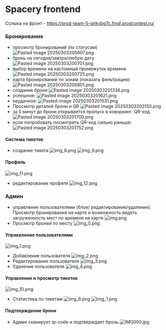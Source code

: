 # Spacery frontend

Сслыка на фронт - https://prod-team-5-qnkvbg7c.final.prodcontest.ru/

### Бронирование
* просмотр бронирований (по статусам)
![Pasted image 20250303200607.png](images/Pasted%20image%2020250303200607.png)
* бронь на сегодня/завтра/любую дату
![Pasted image 20250303200701.png](images/Pasted%20image%2020250303200701.png)
* выбор времени на кастомный промежуток времени
![Pasted image 20250303200725.png](images/Pasted%20image%2020250303200725.png)
* карта бронирований по зонам (показать фильтрацию)
![Pasted image 20250303200801.png](images/Pasted%20image%2020250303200801.png)
* создание брони
![Pasted image 20250303201336.png](images/Pasted%20image%2020250303201336.png)
* успешное:
![Pasted image 20250303201621.png](images/Pasted%20image%2020250303201621.png)
* неудачное:
![Pasted image 20250303201531.png](images/Pasted%20image%2020250303201531.png)
* Просмотр деталей брони и QR
![Pasted image 20250303203150.png](images/Pasted%20image%2020250303203150.png)
* за 5 минут до брони открывается пропуск в коворкинг: QR-код
![Pasted image 20250303201700.png](images/Pasted%20image%2020250303201700.png)
* если попробовать посмотреть QR-код сильно раньше:
![Pasted image 20250303201752.png](images/Pasted%20image%2020250303201752.png)
#### Система тикетов
* создание тикета
![img_8.png](images/img_8.png)
![img_9.png](images/img_9.png)
#### Профиль
![img_11.png](images/img_11.png)

* редактирование профиля
![img_12.png](images/img_12.png)



### Админ
* управление пользователями (блок/ редактирование/удаление). Просмотр бронирований на карте и возможность видеть загруженность мест по времени на карте
![img.png](images/img.png)
* Просмотр броней по месту
![img_5.png](images/img_5.png)

#### Управвление пользователями
![img_1.png](images/img_1.png)

* Добавление пользователя
![img_2.png](images/img_2.png)
* Редактирование пользователя
![img_3.png](images/img_3.png)
* Удаление пользователя
![img_4.png](images/img_4.png)

#### Управление и просмотр тикетов
![img_10.png](images/img_10.png)

* Статистика по тикетам
![img_6.png](images/img_6.png)
![img_7.png](images/img_7.png)

#### Подтверждение брони
* Админ сканирует qr-code и подтверждает бронь
![IMG000.jpg](images/IMG000.jpg)